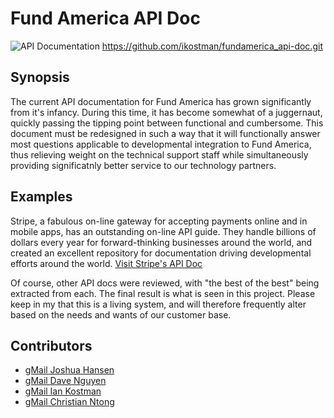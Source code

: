 # Fund America API Doc
![API Documentation](https://mountainss.files.wordpress.com/2012/09/sysctr-documentation-icon.jpg "API Documentation")
https://github.com/ikostman/fundamerica_api-doc.git

## Synopsis
The current API documentation for Fund America has grown significantly from it's infancy. During this time, it has become somewhat of a juggernaut, quickly passing the tipping point between functional and cumbersome. This document must be redesigned in such a way that it will functionally answer most questions applicable to developmental integration to Fund America, thus relieving weight on the technical support staff while simultaneously providing significatnly better service to our technology partners.

## Examples
Stripe, a fabulous on-line gateway for accepting payments online and in mobile apps, has an outstanding on-line API guide. They handle billions of dollars every year for forward-thinking businesses around the world, and created an excellent repository for documentation driving developmental efforts around the world. <a href="https://stripe.com/docs" target="stripe">Visit Stripe's API Doc</a>

Of course, other API docs were reviewed, with "the best of the best" being extracted from each.  The final result is what is seen in this project. Please keep in my that this is a living system, and will therefore frequently alter based on the needs and wants of our customer base.

## Contributors
<ul>
  <li><a href="https://mail.google.com/mail/?view=cm&fs=1&to=joshua@fundamerica.com&su=Fund America API Doc" target="gMail">gMail Joshua Hansen</a></li>
  <li><a href="https://mail.google.com/mail/?view=cm&fs=1&to=d@fundamerica.com&su=Fund America API Doc" target="gMail">gMail Dave Nguyen</a></li>
  <li><a href="https://mail.google.com/mail/?view=cm&fs=1&to=ian@fundamerica.com&su=Fund America API Doc" target="gMail">gMail Ian Kostman</a></li>
  <li><a href="https://mail.google.com/mail/?view=cm&fs=1&to=christian@fundamerica.com&su=Fund America API Doc" target="gMail">gMail Christian Ntong</a></li>
</ul>
